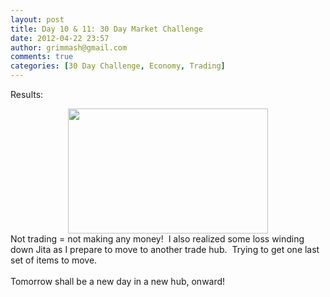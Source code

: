 ```yaml
---
layout: post
title: Day 10 & 11: 30 Day Market Challenge
date: 2012-04-22 23:57
author: grimmash@gmail.com
comments: true
categories: [30 Day Challenge, Economy, Trading]
---
```

Results:<br /><div style="clear: both; text-align: center;"><a href="http://grimmash.com/wp-content/uploads/2012/04/Day-10-amp-11-300x1881.png" style="margin-left: 1em; margin-right: 1em;"><img border="0" height="200" src="http://grimmash.com/wp-content/uploads/2012/04/Day-10-amp-11-300x1881-300x188.png" width="320" /></a></div><div style="clear: both; text-align: left;">Not trading = not making any money! &nbsp;I also realized some loss winding down Jita as I prepare to move to another trade hub. &nbsp;Trying to get one last set of items to move.</div><div style="clear: both; text-align: left;"><br /></div><div style="clear: both; text-align: left;">Tomorrow shall be a new day in a new hub, onward!</div><br />
